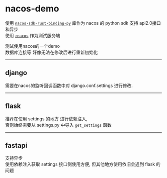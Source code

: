 # nacos-demo

使用 [`nacos-sdk-rust-binding-py`](https://github.com/opc-source/nacos-sdk-rust-binding-py) 库作为 nacos 的 python sdk  支持 api2.0接口和异步  
使用 [`rnacos`](https://github.com/nacos-group/r-nacos) 作为测试服务端

测试使用nacos的一个demo  
数据库连接等 好像无法在修改后进行重新初始化

---

## django

需要在nacos的监听回调函数中对 django.conf.settings 进行修改.

--- 

## flask

推荐在使用 settings 的地方 进行依赖注入,  
否则始终需要从 settings.py 中导入 `get_settings` 函数

--- 

## fastapi

支持异步  
使用依赖注入获取 settings 接口侧使用方便, 但其他地方使用依旧会遇到 flask 的问题
